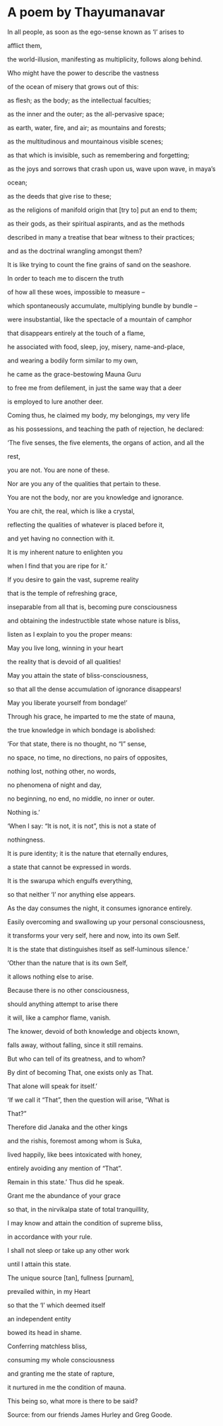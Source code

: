 # A poem by Thayumanavar

In all people, as soon as the ego-sense known as &lsquo;I&rsquo; arises to

afflict them,  

the world-illusion, manifesting as multiplicity, follows along behind.  

Who might have the power to describe the vastness  

of the ocean of misery that grows out of this:  

as flesh; as the body; as the intellectual faculties;  

as the inner and the outer; as the all-pervasive space;  

as earth, water, fire, and air; as mountains and forests;  

as the multitudinous and mountainous visible scenes;  

as that which is invisible, such as remembering and forgetting;  

as the joys and sorrows that crash upon us, wave upon wave, in maya&rsquo;s  

ocean;  

as the deeds that give rise to these;  

as the religions of manifold origin that [try to] put an end to them;  

as their gods, as their spiritual aspirants, and as the methods  

described in many a treatise that bear witness to their practices;  

and as the doctrinal wrangling amongst them?  

It is like trying to count the fine grains of sand on the seashore.  

In order to teach me to discern the truth  

of how all these woes, impossible to measure &ndash;  

which spontaneously accumulate, multiplying bundle by bundle &ndash;  

were insubstantial, like the spectacle of a mountain of camphor  

that disappears entirely at the touch of a flame,  

he associated with food, sleep, joy, misery, name-and-place,  

and wearing a bodily form similar to my own,  

he came as the grace-bestowing Mauna Guru

to free me from defilement, in just the same way that a deer  

is employed to lure another deer.  

Coming thus, he claimed my body, my belongings, my very life  

as his possessions, and teaching the path of rejection, he declared:  

&lsquo;The five senses, the five elements, the organs of action, and all the  

rest,  

you are not. You are none of these.  

Nor are you any of the qualities that pertain to these.  

You are not the body, nor are you knowledge and ignorance.  

You are chit, the real, which is like a crystal,  

reflecting the qualities of whatever is placed before it,  

and yet having no connection with it.  

It is my inherent nature to enlighten you  

when I find that you are ripe for it.&rsquo;  

If you desire to gain the vast, supreme reality  

that is the temple of refreshing grace,  

inseparable from all that is, becoming pure consciousness  

and obtaining the indestructible state whose nature is bliss,  

listen as I explain to you the proper means:  

May you live long, winning in your heart  

the reality that is devoid of all qualities!  

May you attain the state of bliss-consciousness,  

so that all the dense accumulation of ignorance disappears!  

May you liberate yourself from bondage!&rsquo;  

Through his grace, he imparted to me the state of mauna,  

the true knowledge in which bondage is abolished:  

&lsquo;For that state, there is no thought, no &ldquo;I&rdquo; sense,  

no space, no time, no directions, no pairs of opposites,  

nothing lost, nothing other, no words,  

no phenomena of night and day,  

no beginning, no end, no middle, no inner or outer.  

Nothing is.&rsquo;  

&lsquo;When I say: &ldquo;It is not, it is not&rdquo;, this is not a state of  

nothingness.  

It is pure identity; it is the nature that eternally endures,  

a state that cannot be expressed in words.  

It is the swarupa which engulfs everything,  

so that neither &lsquo;I&rsquo; nor anything else appears.  

As the day consumes the night, it consumes ignorance entirely.  

Easily overcoming and swallowing up your personal consciousness,  

it transforms your very self, here and now, into its own Self.  

It is the state that distinguishes itself as self-luminous silence.&rsquo;  

&lsquo;Other than the nature that is its own Self,  

it allows nothing else to arise.  

Because there is no other consciousness,  

should anything attempt to arise there  

it will, like a camphor flame, vanish.  

The knower, devoid of both knowledge and objects known,  

falls away, without falling, since it still remains.  

But who can tell of its greatness, and to whom?  

By dint of becoming That, one exists only as That.  

That alone will speak for itself.&rsquo;  

&lsquo;If we call it &ldquo;That&rdquo;, then the question will arise, &ldquo;What is  

That?&rdquo;  

Therefore did Janaka and the other kings  

and the rishis, foremost among whom is Suka,  

lived happily, like bees intoxicated with honey,  

entirely avoiding any mention of &ldquo;That&rdquo;.  

Remain in this state.&rsquo; Thus did he speak.  

Grant me the abundance of your grace  

so that, in the nirvikalpa state of total tranquillity,  

I may know and attain the condition of supreme bliss,  

in accordance with your rule.  

I shall not sleep or take up any other work  

until I attain this state.  

The unique source [tan], fullness [purnam],  

prevailed within, in my Heart  

so that the &lsquo;I&rsquo; which deemed itself  

an independent entity  

bowed its head in shame.  

Conferring matchless bliss,  

consuming my whole consciousness  

and granting me the state of rapture,  

it nurtured in me the condition of mauna.  

This being so, what more is there to be said?

Source: from our friends James Hurley and Greg Goode.

